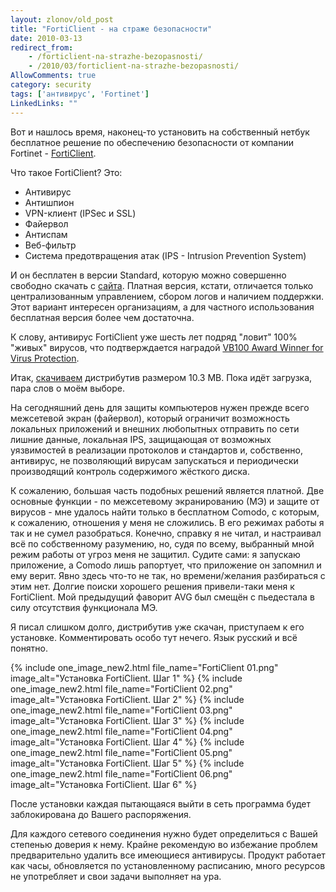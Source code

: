 ```yaml
---
layout: zlonov/old_post
title: "FortiClient - на страже безопасности"
date: 2010-03-13
redirect_from:
    - /forticlient-na-strazhe-bezopasnosti/
    - /2010/03/forticlient-na-strazhe-bezopasnosti/
AllowComments: true
category: security
tags: ['антивирус', 'Fortinet']
LinkedLinks: ""
---
```

Вот и нашлось время, наконец-то установить на собственный нетбук бесплатное решение по обеспечению безопасности от компании Fortinet - [FortiClient](http://www.fortinet.com/products/endpoint/).

Что такое FortiClient? Это:
  - Антивирус
  - Антишпион
  - VPN-клиент (IPSec и SSL)
  - Файервол
  - Антиспам
  - Веб-фильтр
  - Система предотвращения атак (IPS - Intrusion Prevention System)

И он бесплатен в версии Standard, которую можно совершенно свободно скачать с [сайта](http://www.forticlient.com/). Платная версия, кстати, отличается только централизованным управлением, сбором логов и наличием поддержки. Этот вариант интересен организациям, а для частного использования бесплатная версия более чем достаточна.

К слову, антивирус FortiClient уже шесть лет подряд "ловит" 100% "живых" вирусов, что подтверждается наградой [VB100 Award Winner for Virus Protection](http://www.virusbtn.com/vb100/index).

Итак, [скачиваем](http://download.cnet.com/FortiClient-Endpoint-Security-Free-Edition/3000-2239_4-10519418.html?tag=mncol) дистрибутив размером 10.3 MB. Пока идёт загрузка, пара слов о моём выборе.

На сегодняшний день для защиты компьютеров нужен прежде всего межсетевой экран (файервол), который ограничит возможность локальных приложений и внешних любопытных отправить по сети лишние данные, локальная IPS, защищающая от возможных уязвимостей в реализации протоколов и стандартов и, собственно, антивирус, не позволяющий вирусам запускаться и периодически производящий контроль содержимого жёсткого диска.

К сожалению, большая часть подобных решений является платной. Две основные функции - по межсетевому экранированию (МЭ) и защите от вирусов - мне удалось найти только в бесплатном Comodo, с которым, к сожалению, отношения у меня не сложились. В его режимах работы я так и не сумел разобраться. Конечно, справку я не читал, и настраивал всё по собственному разумению, но, судя по всему, выбранный мной режим работы  от угроз меня не защитил. Судите сами: я запускаю приложение, а Comodo лишь рапортует, что приложение он запомнил и ему верит. Явно здесь что-то не так, но времени/желания разбираться с этим нет. Долгие поиски хорошего решения привели-таки меня к FortiClient. Мой предыдущий фаворит AVG был смещён с пьедестала в силу отсутствия функционала МЭ.

Я писал слишком долго, дистрибутив уже скачан, приступаем к его установке. Комментировать особо тут нечего. Язык русский и всё понятно.

{% include one_image_new2.html file_name="FortiClient 01.png" image_alt="Установка FortiClient. Шаг 1" %}
{% include one_image_new2.html file_name="FortiClient 02.png" image_alt="Установка FortiClient. Шаг 2" %}
{% include one_image_new2.html file_name="FortiClient 03.png" image_alt="Установка FortiClient. Шаг 3" %}
{% include one_image_new2.html file_name="FortiClient 04.png" image_alt="Установка FortiClient. Шаг 4" %}
{% include one_image_new2.html file_name="FortiClient 05.png" image_alt="Установка FortiClient. Шаг 5" %}
{% include one_image_new2.html file_name="FortiClient 06.png" image_alt="Установка FortiClient. Шаг 6" %}

После установки каждая пытающаяся выйти в сеть программа будет заблокирована до Вашего распоряжения.

Для каждого сетевого соединения нужно будет определиться с Вашей степенью доверия к нему. Крайне рекомендую во избежание проблем предварительно удалить все имеющиеся антивирусы. Продукт работает как часы, обновляется по установленному расписанию, много ресурсов не употребляет и свои задачи выполняет на ура.
